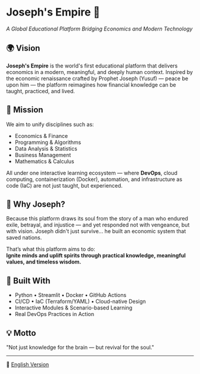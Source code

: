 # Joseph's Empire 👑  
_A Global Educational Platform Bridging Economics and Modern Technology_

## 🌍 Vision  
**Joseph's Empire** is the world's first educational platform that delivers economics in a modern, meaningful, and deeply human context. Inspired by the economic renaissance crafted by Prophet Joseph (Yusuf) — peace be upon him — the platform reimagines how financial knowledge can be taught, practiced, and lived.

## 🧠 Mission  
We aim to unify disciplines such as:

- Economics & Finance  
- Programming & Algorithms  
- Data Analysis & Statistics  
- Business Management  
- Mathematics & Calculus

All under one interactive learning ecosystem — where **DevOps**, cloud computing, containerization (Docker), automation, and infrastructure as code (IaC) are not just taught, but experienced.

## 🌟 Why Joseph?  
Because this platform draws its soul from the story of a man who endured exile, betrayal, and injustice — and yet responded not with vengeance, but with vision. Joseph didn't just survive... he built an economic system that saved nations.

That’s what this platform aims to do:  
**Ignite minds and uplift spirits through practical knowledge, meaningful values, and timeless wisdom.**

## 🚀 Built With  
- Python • Streamlit • Docker • GitHub Actions  
- CI/CD • IaC (Terraform/YAML) • Cloud-native Design  
- Interactive Modules & Scenario-based Learning  
- Real DevOps Practices in Action

## 💡 Motto  
"Not just knowledge for the brain — but revival for the soul."

---
📄 [English Version](README.en.md)